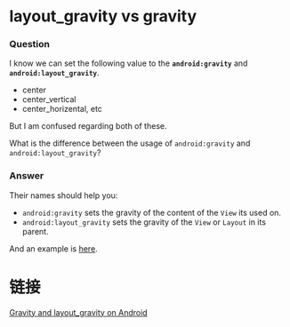 # layout_gravity vs gravity

### Question

I know we can set the following value to the **`android:gravity`** and **`android:layout_gravity`**.

- center
- center_vertical
- center_horizental, etc

But I am confused regarding both of these.

What is the difference between the usage of `android:gravity` and `android:layout_gravity`?

### Answer

Their names should help you:

- `android:gravity` sets the gravity of the content of the `View` its used on.
- `android:layout_gravity` sets the gravity of the `View` or `Layout` in its parent.

And an example is [here](http://thinkandroid.wordpress.com/2010/01/14/how-to-position-views-properly-in-layouts/).

# 链接
[Gravity and layout_gravity on Android](http://stackoverflow.com/questions/3482742/gravity-and-layout-gravity-on-android?answertab=votes#tab-top)
